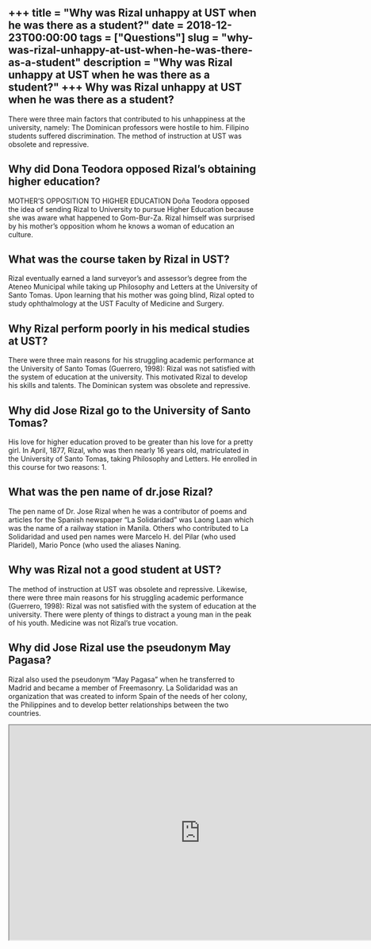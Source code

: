 +++
title = "Why was Rizal unhappy at UST when he was there as a student?"
date = 2018-12-23T00:00:00
tags = ["Questions"]
slug = "why-was-rizal-unhappy-at-ust-when-he-was-there-as-a-student"
description = "Why was Rizal unhappy at UST when he was there as a student?"
+++
Why was Rizal unhappy at UST when he was there as a student?
------------------------------------------------------------

There were three main factors that contributed to his unhappiness at the university, namely: The Dominican professors were hostile to him. Filipino students suffered discrimination. The method of instruction at UST was obsolete and repressive.

Why did Dona Teodora opposed Rizal’s obtaining higher education?
----------------------------------------------------------------

MOTHER’S OPPOSITION TO HIGHER EDUCATION Doña Teodora opposed the idea of sending Rizal to University to pursue Higher Education because she was aware what happened to Gom-Bur-Za. Rizal himself was surprised by his mother’s opposition whom he knows a woman of education an culture.

What was the course taken by Rizal in UST?
------------------------------------------

Rizal eventually earned a land surveyor’s and assessor’s degree from the Ateneo Municipal while taking up Philosophy and Letters at the University of Santo Tomas. Upon learning that his mother was going blind, Rizal opted to study ophthalmology at the UST Faculty of Medicine and Surgery.

Why Rizal perform poorly in his medical studies at UST?
-------------------------------------------------------

There were three main reasons for his struggling academic performance at the University of Santo Tomas (Guerrero, 1998): Rizal was not satisfied with the system of education at the university. This motivated Rizal to develop his skills and talents. The Dominican system was obsolete and repressive.

Why did Jose Rizal go to the University of Santo Tomas?
-------------------------------------------------------

His love for higher education proved to be greater than his love for a pretty girl. In April, 1877, Rizal, who was then nearly 16 years old, matriculated in the University of Santo Tomas, taking Philosophy and Letters. He enrolled in this course for two reasons: 1.

What was the pen name of dr.jose Rizal?
---------------------------------------

The pen name of Dr. Jose Rizal when he was a contributor of poems and articles for the Spanish newspaper “La Solidaridad” was Laong Laan which was the name of a railway station in Manila. Others who contributed to La Solidaridad and used pen names were Marcelo H. del Pilar (who used Plaridel), Mario Ponce (who used the aliases Naning.

Why was Rizal not a good student at UST?
----------------------------------------

The method of instruction at UST was obsolete and repressive. Likewise, there were three main reasons for his struggling academic performance (Guerrero, 1998): Rizal was not satisfied with the system of education at the university. There were plenty of things to distract a young man in the peak of his youth. Medicine was not Rizal’s true vocation.

Why did Jose Rizal use the pseudonym May Pagasa?
------------------------------------------------

Rizal also used the pseudonym “May Pagasa” when he transferred to Madrid and became a member of Freemasonry. La Solidaridad was an organization that was created to inform Spain of the needs of her colony, the Philippines and to develop better relationships between the two countries.

<iframe allow="accelerometer; autoplay; clipboard-write; encrypted-media; gyroscope; picture-in-picture" allowfullscreen="" class="__youtube_prefs__  epyt-is-override  no-lazyload" data-no-lazy="1" data-origheight="433" data-origwidth="770" data-skipgform_ajax_framebjll="" height="433" id="_ytid_56915" loading="lazy" src="https://www.youtube.com/embed/jLd4ELtZ40I?enablejsapi=1&autoplay=0&cc_load_policy=0&cc_lang_pref=&iv_load_policy=1&loop=0&modestbranding=0&rel=1&fs=1&playsinline=0&autohide=2&theme=dark&color=red&controls=1&" title="YouTube player" width="770"></iframe>